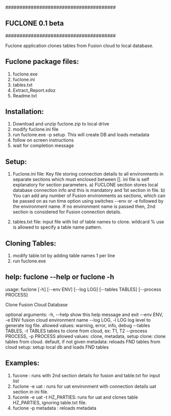 #######################################
##          FUCLONE 0.1 beta         ##
#######################################

Fuclone application clones tables from Fusion cloud to local database.

Fuclone package files:
----------------------
1. fuclone.exe
2. fuclone.ini
3. tables.txt
4. Extract_Report.xdoz
5. Readme.txt

Installation: 
-----
1. Download and unzip fuclone.zip to local drive
2. modify fuclone.ini file 
3. run fuclone.exe -p setup. This will create DB and loads metadata
4. follow on screen instructions
5. wait for completion message

Setup:
------
1. Fuclone.ini file: Key file storing connection details to all environments in separate sections which must enclosed between []. ini file is self explanatory for section parameters. 
	a) FUCLONE section stores local database connection info and this is mandatory and 1st section in file. 
	b) You can add any number of Fusion environments as sections, which can be passed on as run time option using switches --env or -e followed by the environment name. 
		If no environment name is passed then, 2nd section is considered for Fusion connection details.

2. tables.txt file: input file with list of table names to clone. wildcard % use is allowed to specify a table name pattern.

Cloning Tables:
------
1. modify table.txt by adding table names 1 per line
2. run fuclone.exe

help: fuclone --help or fuclone -h
-----
usage: fuclone [-h] [--env ENV] [--log LOG] [--tables TABLES]
               [--process PROCESS]

Clone Fusion Cloud Database

optional arguments:
  -h, --help            show this help message and exit
  --env ENV, -e ENV     fusion cloud environment name
  --log LOG, -l LOG     log level to generate log file. allowed values: warning, error, info, debug
  --tables TABLES, -t TABLES
                        tables to clone from cloud, ex: T1, T2
  --process PROCESS, -p PROCESS
                        allowed values: clone, metadata, setup
                        clone: clone tables from cloud. default, if not given
                        metadata: reloads FND tables from cloud
                        setup: setup local db and loads FND tables

Examples: 
--------
1. fucone 		: runs with 2nd section details for fusion and table.txt for input list
2. fuclone -e uat	: runs for uat environment with connection details uat section in ini file. 
3. fuconle -e uat -t HZ_PARTIES: runs for uat and clones table HZ_PARTIES, ignoring table.txt file. 
4. fuclone -p metadata 	: reloads metadata 
